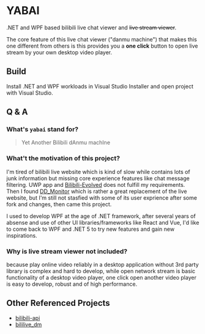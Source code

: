 # YABAI

.NET and WPF based bilibili live chat viewer and ~~live stream viewer~~.

The core feature of this live chat viewer ("danmu machine") that makes this one different from others is this provides you a **one click** button to open live stream by your own desktop video player. 

## Build

Install .NET and WPF workloads in Visual Studio Installer and open project with Visual Studio.

## Q & A

### What's `yabai` stand for?

> Yet Another Bilibili dAnmu machIne

### What't the motivation of this project?

I'm tired of bilibili live website which is kind of slow while contains lots of junk information but missing core experience features like chat message filtering. UWP app and [Bilibili-Evolved] does not fulfill my requirements. Then I found [DD_Monitor] which is rather a great replacement of the live website, but I'm still not stasfied with some of its user exprience after some fork and changes, then came this project.

I used to develop WPF at the age of .NET framework, after several years of absense and use of other UI libraries/frameworks like React and Vue, I'd like to come back to WPF and .NET 5 to try new features and gain new inspirations.

### Why is live stream viewer not included?

because play online video reliably in a desktop application without 3rd party library is complex and hard to develop, while open network stream is basic functionality of a desktop video player, one click open another video player is easy to develop, robust and of high performance.

## Other Referenced Projects

- [bilibili-api]
- [bililive_dm]

[Bilibili-Evolved]: https://github.com/the1812/Bilibili-Evolved
[DD_Monitor]: https://github.com/zhimingshenjun/DD_Monitor/issues
[bilibili-api]: https://github.com/Passkou/bilibili-api
[bililive_dm]: https://github.com/copyliu/bililive_dm
